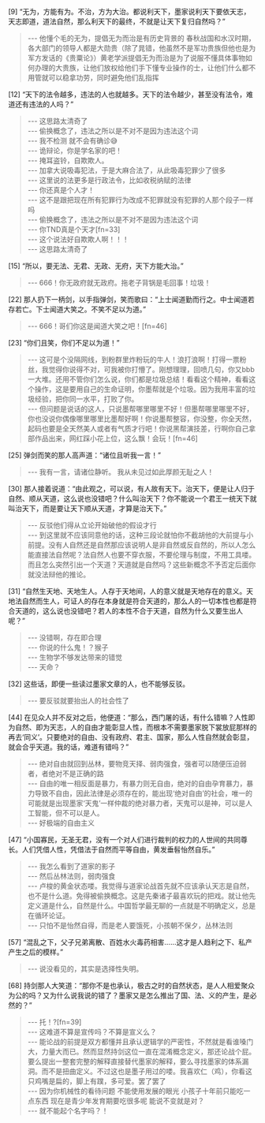 
[9] “无为，方能有为。不治，方为大治。都说利天下，墨家说利天下要依天志，天志即道，道法自然，那么利天下的最终，不就是让天下复归自然吗？”
>--- 他懂个毛的无为，提倡无为而治是有历史背景的
春秋战国和水汉时期，各大部门的领导人都是大勋贵（除了晁错，他虽然不是军功贵族但他也是为军方发话的《贵粟论》）黄老学派提倡无为而治是为了说服不懂具体事物如何办理的大贵族，让他们放权给他们手下懂专业操作的士，让他们什么都不用管就可以稳拿功劳，同时避免他们乱指挥<br>

[12] “天下的法令越多，违法的人也就越多。天下的法令越少，甚至没有法令，难道还有违法的人吗？”
>--- 这思路太清奇了<br>
>--- 偷换概念了，违法之所以是不对不是因为违法这个词<br>
>--- 我不检测  就不会有确诊😅<br>
>--- 诡辩论，你是学名家的吧！<br>
>--- 掩耳盗铃，自欺欺人。<br>
>--- 加拿大说吸毒犯法，于是大麻合法了，从此吸毒犯罪少了很多<br>
>--- 这里说的法更多是行政法令，比如收税纳赋的法律<br>
>--- 你还真是个人才！<br>
>--- 这不是跟把现在所有犯罪行为改成不犯罪就没有犯罪的人那个段子一样吗<br>
>--- 偷换概念了，违法之所以是不对不是因为违法这个词<br>
>--- 你TND真是个天才[fn=33]<br>
>--- 这个说法好自欺欺人啊！！！<br>
>--- 这思路太清奇了<br>

[15] “所以，要无法、无君、无政、无府，天下方能大治。”
>--- 666！你无政府就无政府。拖老子背锅是毛回事！垃圾！<br>

[22] 那人扔下一柄剑，以手指弹剑，笑而歌曰：“上士闻道勤而行之。中士闻道若存若亡。下士闻道大笑之。不笑不足以为道。”
>--- 666！哥们你这是闻道大笑之吧！[fn=46]<br>

[23] “你们且笑，你们不足以为道！”
>--- 这可是个没隔网线，到粉群里炸粉玩的牛人！浪打浪啊！打得一票粉丝，我觉得你说得不对，可我被你打懵了。刚想理理，回喷几句，你又bbb一大堆。还用不管你们怎么说，你们都是垃圾总结！看看这个精神，看看这个操作，这是要用自己的生命证明，你墨帮就是个垃圾。因为我用丰富的垃圾经验，把你同一水平，打败了你。<br>
>--- 但问题是说话的这人，只说墨帮哪里哪里不好！但墨帮哪里哪里不好，你也没说你偶像哪里哪里比墨帮好啊！你说墨帮整容，你没整，你全天然，起码也要是全天然美人或者有气质才行吧！你说黑帮演技差，行啊你自己拿部作品出来，网红踩小花上位，这么飘！会玩！[fn=46]<br>

[25] 弹剑而笑的那人高声道：“诸位且听我一言！”
>--- 我有一言，请诸位静听。
我从未见过如此厚颜无耻之人！<br>

[30] 那人接着说道：“由此观之，可以说，有人故有天下。治天下，便是让人归于自然、顺从天道，这么说也没错吧？什么叫治天下？你不能说一个君王一统天下就叫治天下，而是要让天下顺从天道，才算是治天下。”
>--- 反驳他们得从立论开始破他的假设才行<br>
>--- 到这里就不应该同意他的话，这种三段论就怕你不截胡他的大前提与小前提。没有人自然还是自然那应该说明人是非自然或反自然的，所以人怎么能直接法自然呢？法自然人也要不穿衣服，不要伦理与制度，不用工具喽。而且怎么突然引出一个天道？天道就是自然吗？这些新概念不予否定后面你就没法辩他的推论。<br>

[31] “自然生天地、天地生人。人存于天地间，人的意义就是天地存在的意义。天地法自然而生人，可证人的存在本身就是符合天道的，那么人的一切本性也都是符合天道的，这么说也没错吧？若人的本性不合于天道，自然为什么又要生出人呢？”
>--- 没错啊，存在即合理<br>
>--- 你说的什么鬼！？猴子<br>
>--- 生物学不够发达带来的错觉<br>
>--- 天命？<br>

[32] 这些话，即便一些读过墨家文章的人，也不能够反驳。
>--- 要反驳就要抬出人的社会性了<br>

[44] 在见众人并不反对之后，他便道：“那么，西门屠的话，有什么错嘛？人性即为自然、即为天志，人的自由才能彰显人性，而根本不需要墨家脱下裳放屁那样的再去‘同义’。只要绝对的自由、没有政府、君主、国家，那么人性自然就会彰显，就会合乎天道。我的话，难道有错吗？”
>--- 绝对自由就回到丛林，要物竞天择、弱肉强食，强者可以随便压迫弱者，者绝对不是正确的路<br>
>--- 自由的唯一相反面是暴力，有暴力则无自由，绝对的自由孕育暴力，暴力导致不自由，因此法律是必须存在的，能出现‘绝对自由’的社会，唯一的可能就是出现墨家‘天鬼’一样仲裁的绝对暴力者，天鬼可以是神，可以是人工智能，但不可以是人。<br>
>--- 好极端的自由主义<br>

[47] “小国寡民，无圣无君，没有一个对人们进行裁判的权力的人世间的共同尊长。人们凭借人性，凭借法于自然而平等自由，黄发垂髫怡然自乐。”
>--- 我怎么看到了道家的影子<br>
>--- 然后丛林法则，弱肉强食<br>
>--- 卢梭的黄金状态喽。我觉得与道家论战首先就不应该承认天志是自然，也不是什么道。免得被偷换概念。这是先秦诸子最喜欢玩的把戏。就让他先定义道是什么，自然是什么。中国哲学最无聊的一点就是不明确定义，总是在循环论证。<br>
>--- 只怕不是怡然自得，而是老人要饿死，小孩朝不保夕，丛林法则<br>

[57] “混乱之下，父子兄弟离散、百姓水火毒药相害……这才是人趋利之下、私产产生之后的模样。”
>--- 说没看见的，其实是选择性失明。<br>

[68] 持剑那人大笑道：“那你不是也承认，极古之时的自然状态，是人人相爱聚众为公的吗？又为什么说我说的错了？墨家又是怎么推出了国、法、义的产生，是必然的？”
>--- 托！?[fn=39]<br>
>--- 这难道不算是宣传吗？不算是宣义么？<br>
>--- 能论战的前提是双方都懂并且承认逻辑学的严密性，不然就是看谁嗓门大，力量大而已。然而显然持剑这位一直在混淆概念定义，那还论战个屁。要么提出一整套完整的解释直接替代墨家的解释，要么寻找墨家的体系漏洞。而不是扭曲定义。不过这也是墨子用过的喽。我喜欢仁（鸡），你看这只鸡嘴是扁的，脚上有蹼，多可爱。罢了罢了<br>
>--- 因为你机械性的看待问题 不能使用发展的眼光
小孩子十年前只能吃一点东西 现在是青少年发育期要吃很多呢 能说不变就是对？<br>
>--- 就不能起个名字吗？！<br>
